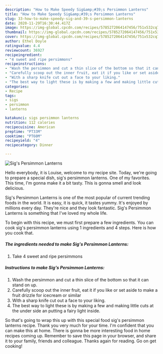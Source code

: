 ```yaml
---
description: "How to Make Speedy Sig&amp;#39;s Persimmon Lanterns"
title: "How to Make Speedy Sig&amp;#39;s Persimmon Lanterns"
slug: 33-how-to-make-speedy-sig-and-39-s-persimmon-lanterns
date: 2020-11-29T16:30:44.417Z
image: https://img-global.cpcdn.com/recipes/5785272064147456/751x532cq70/sigs-persimmon-lanterns-recipe-main-photo.jpg
thumbnail: https://img-global.cpcdn.com/recipes/5785272064147456/751x532cq70/sigs-persimmon-lanterns-recipe-main-photo.jpg
cover: https://img-global.cpcdn.com/recipes/5785272064147456/751x532cq70/sigs-persimmon-lanterns-recipe-main-photo.jpg
author: Ethel Doyle
ratingvalue: 4.4
reviewcount: 36927
recipeingredient:
- "4 sweet and ripe persimmons"
recipeinstructions:
- "Wash the persimmon and cut a thin slice of the bottom so that it can stand on up."
- "Carefully scoop out the inner fruit, eat it if you like or set aside to make a fruit drizzle for icecream or similar"
- "With a sharp knife cut out a face to your liking."
- "The best way to light these is by making a few and making little cuts at the under side an putting a fairy light inside."
categories:
- Recipe
tags:
- sigs
- persimmon
- lanterns

katakunci: sigs persimmon lanterns 
nutrition: 112 calories
recipecuisine: American
preptime: "PT33M"
cooktime: "PT60M"
recipeyield: "4"
recipecategory: Dinner

---
```



![Sig&#39;s Persimmon Lanterns](https://img-global.cpcdn.com/recipes/5785272064147456/751x532cq70/sigs-persimmon-lanterns-recipe-main-photo.jpg)

Hello everybody, it is Louise, welcome to my recipe site. Today, we're going to prepare a special dish, sig&#39;s persimmon lanterns. One of my favorites. This time, I'm gonna make it a bit tasty. This is gonna smell and look delicious.



Sig&#39;s Persimmon Lanterns is one of the most popular of current trending foods in the world. It is easy, it is quick, it tastes yummy. It's enjoyed by millions every day. They're nice and they look fantastic. Sig&#39;s Persimmon Lanterns is something that I've loved my whole life.


To begin with this recipe, we must first prepare a few ingredients. You can cook sig&#39;s persimmon lanterns using 1 ingredients and 4 steps. Here is how you cook that.

<!--inarticleads1-->

##### The ingredients needed to make Sig&#39;s Persimmon Lanterns:

1. Take 4 sweet and ripe persimmons




<!--inarticleads2-->

##### Instructions to make Sig&#39;s Persimmon Lanterns:

1. Wash the persimmon and cut a thin slice of the bottom so that it can stand on up.
1. Carefully scoop out the inner fruit, eat it if you like or set aside to make a fruit drizzle for icecream or similar
1. With a sharp knife cut out a face to your liking.
1. The best way to light these is by making a few and making little cuts at the under side an putting a fairy light inside.




So that's going to wrap this up with this special food sig&#39;s persimmon lanterns recipe. Thank you very much for your time. I'm confident that you can make this at home. There is gonna be more interesting food in home recipes coming up. Remember to save this page in your browser, and share it to your family, friends and colleague. Thanks again for reading. Go on get cooking!
